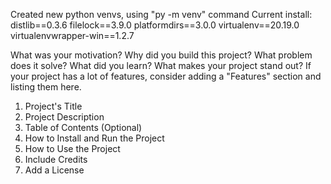 Created new python venvs, using "py -m venv" command
Current install:
    distlib==0.3.6
    filelock==3.9.0
    platformdirs==3.0.0
    virtualenv==20.19.0
    virtualenvwrapper-win==1.2.7

What was your motivation?
Why did you build this project?
What problem does it solve?
What did you learn?
What makes your project stand out?
If your project has a lot of features, consider adding a "Features" section and listing them here.

1. Project's Title
2. Project Description
3. Table of Contents (Optional)
4. How to Install and Run the Project
5. How to Use the Project
6. Include Credits
7. Add a License
